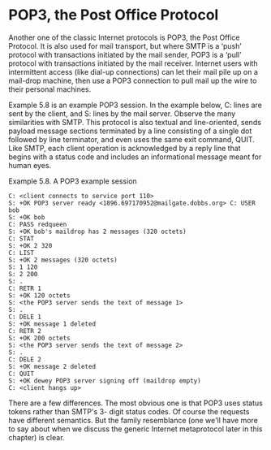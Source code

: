 # POP3, the Post Office Protocol

Another one of the classic Internet protocols is POP3, the Post Office Protocol. It is also used for mail transport, but where SMTP is a ‘push’ protocol with transactions initiated by the mail sender, POP3 is a ‘pull’ protocol with transactions initiated by the mail receiver. Internet users with intermittent access \(like dial-up connections\) can let their mail pile up on a mail-drop machine, then use a POP3 connection to pull mail up the wire to their personal machines.

Example 5.8 is an example POP3 session. In the example below, C: lines are sent by the client, and S: lines by the mail server. Observe the many similarities with SMTP. This protocol is also textual and line-oriented, sends payload message sections terminated by a line consisting of a single dot followed by line terminator, and even uses the same exit command, QUIT. Like SMTP, each client operation is acknowledged by a reply line that begins with a status code and includes an informational message meant for human eyes.

Example 5.8. A POP3 example session

```text
C: <client connects to service port 110>
S: +OK POP3 server ready <1896.697170952@mailgate.dobbs.org> C: USER bob
S: +OK bob
C: PASS redqueen
S: +OK bob's maildrop has 2 messages (320 octets)
C: STAT
S: +OK 2 320
C: LIST
S: +OK 2 messages (320 octets)
S: 1 120
S: 2 200
S: .
C: RETR 1
S: +OK 120 octets
S: <the POP3 server sends the text of message 1>
S: .
C: DELE 1
S: +OK message 1 deleted
C: RETR 2
S: +OK 200 octets
S: <the POP3 server sends the text of message 2>
S: .
C: DELE 2
S: +OK message 2 deleted
C: QUIT
S: +OK dewey POP3 server signing off (maildrop empty)
C: <client hangs up>
```

There are a few differences. The most obvious one is that POP3 uses status tokens rather than SMTP's 3- digit status codes. Of course the requests have different semantics. But the family resemblance \(one we'll have more to say about when we discuss the generic Internet metaprotocol later in this chapter\) is clear.

